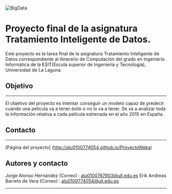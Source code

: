 ![BigData](http://www.silicon.es/wp-content/uploads/2015/09/big-data.jpg)

# Proyecto final de la asignatura Tratamiento Inteligente de Datos.

Este proyecto es la tarea final de la asignatura Tratamiento Inteligente de Datos correspondiente al itinerario de Computación del grado en Ingeniería Informática de la ESIT(Escula superior de Ingeniería y Tecnología), Universidad de La Laguna.

## Objetivo
---
El objetivo del proyecto es intentar conseguir un modelo capaz de predecir cuándo
una película va a tener éxito o no lo va a tener. Se va a analizar toda la información
relativa a cada película estrenada en el año 2015 en España.

## Contacto
---

[Página del proyecto] (http://alu0100774054.github.io/ProyectoWeka)

## Autores y contacto

Jorge Alonso Hernández (Correo) : alu0100767803@ull.edu.es
Erik Andreas Barreto de Vera (Correo) : alu0100774054@ull.edu.es

---
